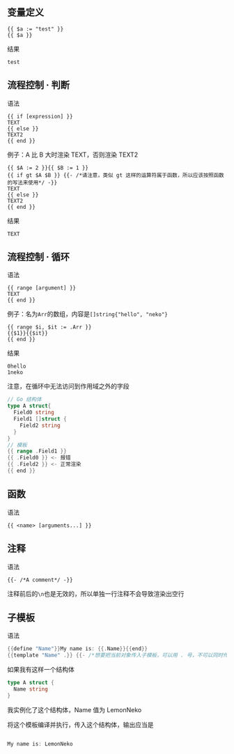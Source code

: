 
<p id="uDQhfJxnJzRfL8kDXqP6PT">



</p>

<p id="8ucLGztfhEuR7MxuW39xfC">

## 变量定义

</p>

<p id="cXutvte1V7H9G6Jk6zP6D9">

```纯文本
{{ $a := "test" }}
{{ $a }}
```


</p>

<p id="jAc58mneZsmoSdtG2iNzJp">

结果

</p>

<p id="56gAfXeRtbXZwfb1eG7JnA">

```纯文本
test
```


</p>

<p id="eNp2RqmGYGiKbgt7tkJR4V">

## 流程控制 · 判断

</p>

<p id="di95DyV33Nmzi19a3zVZzA">

语法

</p>

<p id="sMKkS3KdbWFk3U4Q26Z8HJ">

```纯文本
{{ if [expression] }}
TEXT
{{ else }}
TEXT2
{{ end }}
```


</p>

<p id="xx5k6UQqbsaybsLbuGQNDv">

例子：A 比 B 大时渲染 TEXT，否则渲染 TEXT2

</p>

<p id="irC2iKUNsK4f4DbpkgcgJT">

```纯文本
{{ $A := 2 }}{{ $B := 1 }}
{{ if gt $A $B }} {{- /*请注意，类似 gt 这样的运算符属于函数，所以应该按照函数的写法来使用*/ -}}
TEXT
{{ else }}
TEXT2
{{ end }}
```


</p>

<p id="r5HsLNbuffuuRpo58t31QJ">

结果

</p>

<p id="64XZAtNa66xgZdpTFnHHTE">

```纯文本
TEXT
```


</p>

<p id="9rPDrPofqbSS1aEbnJkvcC">

## 流程控制 · 循环

</p>

<p id="7J6NHm65DFPfbxaT5LK33E">

语法

</p>

<p id="byDNiH6vs8z9khMcc9Zfg4">

```纯文本
{{ range [argument] }}
TEXT
{{ end }}
```


</p>

<p id="kQyMz7JQocXUAnAUdK4xLE">

例子：名为`Arr`的数组，内容是`[]string{"hello", "neko"}`

</p>

<p id="7omWhYpafGznUzzMPY7sBp">

```纯文本
{{ range $i, $it := .Arr }}
{{$1}}{{$it}}
{{ end }}
```


</p>

<p id="p3gkH2umov9Rp8tdVQxv66">

结果

</p>

<p id="nq8sDE34rhNmfc6q346nPe">

```纯文本
0hello
1neko
```


</p>

<p id="iXQfFZih4WZvFGDoJhW32k">

注意，在循环中无法访问到作用域之外的字段

</p>

<p id="sTTN2nbxbuRpNjj1Jxh1W9">

```Go
// Go 结构体
type A struct{
  Field0 string
  Field1 []struct {
    Field2 string
  }
}
// 模板
{{ range .Field1 }}
{{ .Field0 }} <- 报错
{{ .Field2 }} <- 正常渲染
{{ end }}
```


</p>

<p id="koGkUqJkDgjPbqebWcDaYX">

## 函数

</p>

<p id="tfnSg8VGay3xJpEPVeAVEG">

语法

</p>

<p id="x7nBaM8fEjJ8e69s52Lj62">

```text
{{ <name> [arguments...] }}
```


</p>

<p id="3GtFQ1R73LuEh6TZLnYmMM">

## 注释

</p>

<p id="7LCPzbwrx7hkXKz6US3u41">

语法

</p>

<p id="4G524pGZQizgh57ufQhmLg">

```纯文本
{{- /*A comment*/ -}}
```


</p>

<p id="f2ELR3oWFrEmZAwAAzmCtR">

注释前后的`\n`也是无效的，所以单独一行注释不会导致渲染出空行

</p>

<p id="dsrh3jnZWQsti94hgnH3Qk">

## 子模板

</p>

<p id="6hFsUTTfe4sgzeAH5Y71br">

语法

</p>

<p id="hxeFn8eRw4WSs2Cuim4fK4">

```Go
{{define "Name"}}My name is: {{.Name}}{{end}}
{{template "Name" .}} {{- /*想要把当前对象传入子模板，可以用 . 号，不可以同时传入多个对象*/ -}}
```


</p>

<p id="6p3dCg353LKqrnLAzf9fwC">

如果我有这样一个结构体

</p>

<p id="8fV3KBhP2H5MKgZf7AR7cW">

```Go
type A struct {
  Name string
}

```


</p>

<p id="37YXycstrVSzdY7ntsKT3i">

我实例化了这个结构体，Name 值为 LemonNeko

</p>

<p id="acDJfGP6yGCxBpgBpprQbX">

将这个模板编译并执行，传入这个结构体，输出应当是

</p>

<p id="v8vZy82sB5eP4CLmEm4nzc">

```Go

My name is: LemonNeko
```


</p>

<p id="ruNn2hGaf7J8vSMVPM4PT8">



</p>
